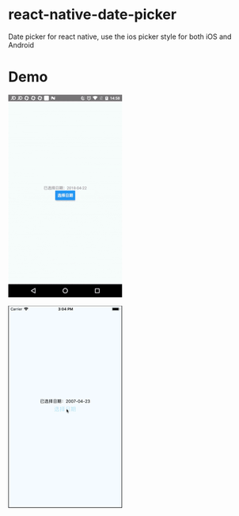 # react-native-date-picker
Date picker for react native, use the ios picker style for both iOS and Android

# Demo
![](https://github.com/UnPourTous/react-native-date-picker/blob/master/screenshots/demo-android.gif?raw=true)

![](https://github.com/UnPourTous/react-native-date-picker/blob/master/screenshots/demo-ios.gif?raw=true)
